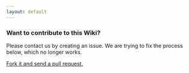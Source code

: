 ```yaml
---
layout: default
---
```


### Want to contribute to this Wiki?
Please contact us by creating an issue. We are trying to fix the process below, which no longer works.

[Fork it and send a pull request.](https://github.com/javapathfinder/jpf-core.wiki.git)


